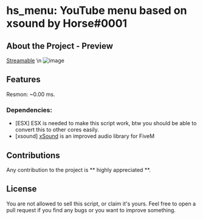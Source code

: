 # hs_menu: YouTube menu based on xsound by Horse#0001
 
## About the Project - Preview

[Streamable](https://streamable.com/nbnk70) \n
![image](https://user-images.githubusercontent.com/42266290/123517496-fef1ab00-d6a9-11eb-91ea-d2f5bc04e5e0.png)

## Features

Resmon: ~0.00 ms.

### Dependencies:
* [ESX] ESX is needed to make this script work, btw you should be able to convert this to other cores easily.
* [xsound] [xSound](https://github.com/Xogy/xsound) is an improved audio library for FiveM

## Contributions

Any contribution to the project is ** highly appreciated **.

## License

You are not allowed to sell this script, or claim it's yours. Feel free to open a pull request if you find any bugs or you want to improve something.
